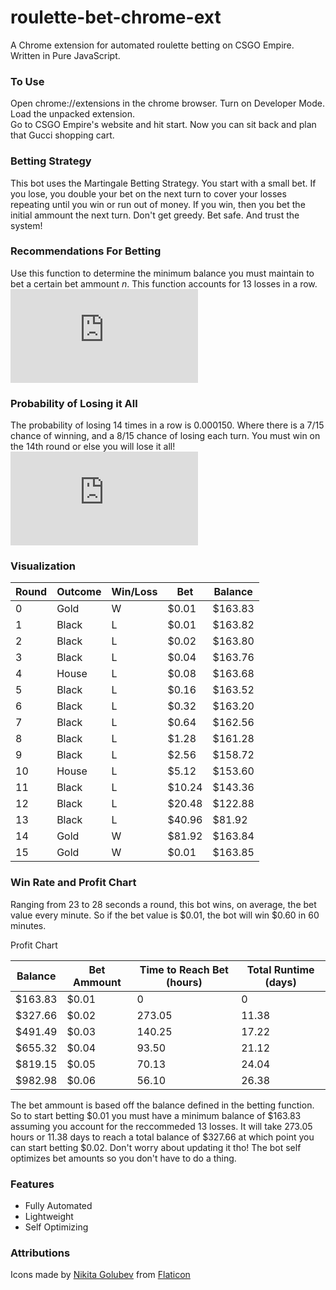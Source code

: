 # roulette-bet-chrome-ext
A Chrome extension for automated roulette betting on CSGO Empire. Written in Pure JavaScript.


### To Use
Open chrome://extensions in the chrome browser. Turn on Developer Mode. Load the unpacked extension.  
Go to CSGO Empire's website and hit start. Now you can sit back and plan that Gucci shopping cart. 

### Betting Strategy
This bot uses the Martingale Betting Strategy. You start with a small bet. If you lose, you double your bet on the next turn to cover your losses repeating until you win or run out of money. If you win, then you bet the initial ammount the next turn. Don't get greedy. Bet safe. And trust the system!

### Recommendations For Betting
Use this function to determine the minimum balance you must maintain to bet a certain bet ammount *n*. This function accounts for 13 losses in a row.
![equation](https://latex.codecogs.com/gif.latex?f%28n%29%3D%5Csum_%7Bx%3D0%7D%5E%7B13%7Dn*2%5Ex%3DminBalance)  

### Probability of Losing it All
The probability of losing 14 times in a row is 0.000150. Where there is a 7/15 chance of winning, and a 8/15 chance of losing each turn. You must win on the 14th round or else you will lose it all!
![equation](https://latex.codecogs.com/gif.latex?%288/15%29%5E%7B14%7D%3D0.00015065452)

### Visualization
|Round|Outcome|Win/Loss|Bet|Balance|
|-|-|-|-|-|
|0  |Gold |W|$0.01  |$163.83|
|1  |Black|L|$0.01  |$163.82|
|2  |Black|L|$0.02  |$163.80|
|3  |Black|L|$0.04  |$163.76|
|4  |House|L|$0.08  |$163.68|
|5  |Black|L|$0.16  |$163.52|
|6  |Black|L|$0.32  |$163.20|
|7  |Black|L|$0.64  |$162.56|
|8  |Black|L|$1.28  |$161.28|
|9  |Black|L|$2.56  |$158.72|
|10 |House|L|$5.12  |$153.60|
|11 |Black|L|$10.24 |$143.36|
|12 |Black|L|$20.48 |$122.88|
|13 |Black|L|$40.96 |$81.92 |
|14 |Gold |W|$81.92 |$163.84|
|15 |Gold |W|$0.01  |$163.85|

### Win Rate and Profit Chart
Ranging from 23 to 28 seconds a round, this bot wins, on average, the bet value every minute. So if the bet value is $0.01, the bot will win $0.60 in 60 minutes.  

Profit Chart 

|Balance |Bet Ammount|Time to Reach Bet (hours)|Total Runtime (days)|
|-|-|-|-|
|$163.83  |$0.01|0|0|
|$327.66  |$0.02|273.05 |11.38|
|$491.49  |$0.03|140.25 |17.22|
|$655.32  |$0.04|93.50  |21.12|
|$819.15  |$0.05|70.13  |24.04|
|$982.98 |$0.06|56.10  |26.38|  

The bet ammount is based off the balance defined in the betting function. So to start betting $0.01 you must have a minimum balance of $163.83 assuming you account for the reccommeded 13 losses. It will take 273.05 hours or 11.38 days to reach a total balance of $327.66 at which point you can start betting $0.02. Don't worry about updating it tho! The bot self optimizes bet amounts so you don't have to do a thing.  

### Features
* Fully Automated
* Lightweight
* Self Optimizing

### Attributions
Icons made by [Nikita Golubev](https://www.flaticon.com/authors/nikita-golubev "Nikita Golubev") from [Flaticon](https://www.flaticon.com/ "Flaticon")
